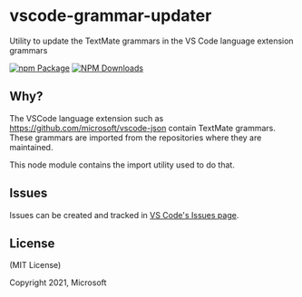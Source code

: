 # vscode-grammar-updater

Utility to update the TextMate grammars in the VS Code language extension
grammars

[![npm Package](https://img.shields.io/npm/v/vscode-grammar-updater.svg?style=flat-square)](https://www.npmjs.org/package/vscode-grammar-updater)
[![NPM Downloads](https://img.shields.io/npm/dm/vscode-grammar-updater.svg)](https://npmjs.org/package/vscode-grammar-updater)

## Why?

The VSCode language extension such as https://github.com/microsoft/vscode-json
contain TextMate grammars. These grammars are imported from the repositories
where they are maintained.

This node module contains the import utility used to do that.

## Issues

Issues can be created and tracked in
[VS Code's Issues page](https://github.com/microsoft/vscode/issues).

## License

(MIT License)

Copyright 2021, Microsoft
